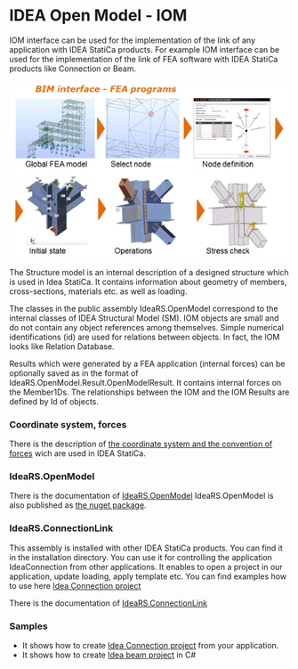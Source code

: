# IDEA Open Model - IOM
IOM interface can be used for the implementation of the link of any application with IDEA StatiCa products. For example IOM interface can be used for the implementation of the link of FEA software with IDEA StatiCa products like Connection or Beam.

![IOM.png](images/fea-idea.png)

The Structure model is an internal description of a designed structure which is used in Idea StatiCa. It contains information about geometry of members, cross-sections, materials etc. as well as loading.

The classes in the public assembly IdeaRS.OpenModel correspond to the internal classes of IDEA Structural Model (SM). IOM objects are small and do not contain any object references among themselves. Simple numerical identifications (id) are used for relations between objects. In fact, the IOM looks like Relation Database.

Results which were generated by a FEA application (internal forces) can be optionally saved as in the format of IdeaRS.OpenModel.Result.OpenModelResult. It contains internal forces on the Member1Ds. The relationships between the IOM and the IOM Results are defined by Id of objects.

### Coordinate system, forces
There is the description of [the coordinate system and the convention of forces](coord-system.md) wich are used in IDEA StatiCa.

### IdeaRS.OpenModel
There is the documentation of [IdeaRS.OpenModel](iom-api/index.html)
IdeaRS.OpenModel is also published as [the nuget package](https://www.nuget.org/packages/IdeaStatiCa.OpenModel/).

### IdeaRS.ConnectionLink
This assembly is installed with other IDEA StatiCa products. You can find it in the installation directory. You can use it for controlling the application IdeaConnection from other applications. It enables to open a project in our application, update loading, apply template etc. You can find examples how to use here [Idea Connection project](samples/idea-connections/idea-connections.md)

There is the documentation of [IdeaRS.ConnectionLink](connectionlink-api/index.html)

### Samples
* It shows how to create [Idea Connection project](samples/idea-connections/idea-connections.md) from your application.
* It shows how to create [Idea beam project](samples/idea-beam/idea-beam.md) in C# 
